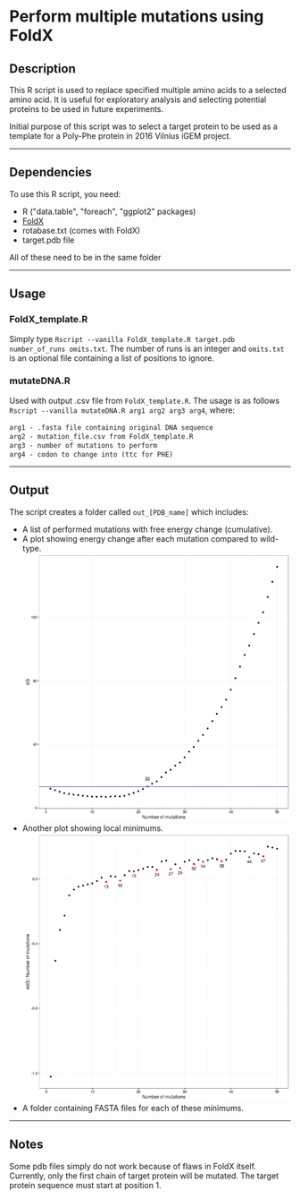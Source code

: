 # Perform multiple mutations using FoldX

## Description
This R script is used to replace specified multiple amino acids to 
a selected amino acid. It is useful for exploratory analysis and 
selecting potential proteins to be used in future experiments.

Initial purpose of this script was to select a target protein to be used
as a template for a Poly-Phe protein in 2016 Vilnius iGEM project.

---

## Dependencies
To use this R script, you need:
+ R ("data.table", "foreach", "ggplot2" packages)
+ [FoldX](http://foldxsuite.crg.eu/)
+ rotabase.txt (comes with FoldX)
+ target.pdb file

All of these need to be in the same folder

---

## Usage

### FoldX_template.R
Simply type `Rscript --vanilla FoldX_template.R target.pdb number_of_runs omits.txt`. The number of runs is an integer and `omits.txt` is an optional
file containing a list of positions to ignore.

### mutateDNA.R
Used with output .csv file from `FoldX_template.R`. The usage is as follows
`Rscript --vanilla mutateDNA.R arg1 arg2 arg3 arg4`, where:
```
arg1 - .fasta file containing original DNA sequence
arg2 - mutation_file.csv from FoldX_template.R
arg3 - number of mutations to perform
arg4 - codon to change into (ttc for PHE)
```

---

## Output
The script creates a folder called `out_[PDB_name]` which includes:
+ A list of performed mutations with free energy change (cumulative).
+ A plot showing energy change after each mutation compared to wild-type.
![alt text](https://github.com/algisk/common/blob/master/example/gp45_energy.png "gp45 energy change for each mutation")
+ Another plot showing local minimums.
![alt text](https://github.com/algisk/common/blob/master/example/gp45_pits.png "gp45 local minimums")
+ A folder containing FASTA files for each of these minimums.

---

## Notes
Some pdb files simply do not work because of flaws in FoldX itself.
Currently, only the first chain of target protein will be mutated.
The target protein sequence must start at position 1.